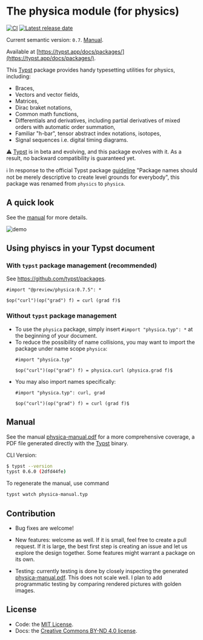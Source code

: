 # The physica module (for physics)

[![CI](https://github.com/Leedehai/typst-physics/actions/workflows/ci.yml/badge.svg)](https://github.com/Leedehai/typst-physics/actions/workflows/ci.yml)
[![Latest release date](https://img.shields.io/github/release-date/Leedehai/typst-physics)][latest-release]

Current semantic version: `0.7`. [Manual](physica-manual.pdf).

Available at [https://typst.app/docs/packages/](https://typst.app/docs/packages/).

This [Typst](https://typst.app) package provides handy typesetting utilities for
physics, including:
* Braces,
* Vectors and vector fields,
* Matrices,
* Dirac braket notations,
* Common math functions,
* Differentials and derivatives, including partial derivatives of mixed orders with automatic order summation,
* Familiar "h-bar", tensor abstract index notations, isotopes,
* Signal sequences i.e. digital timing diagrams.

:warning: [Typst](https://typst.app) is in beta and evolving, and this package
evolves with it. As a result, no backward compatibility is guaranteed yet.

:information_source: In response to the official Typst package [guideline](https://github.com/typst/packages/tree/main#submission-guidelines)
"Package names should not be merely descriptive to create level grounds for
everybody", this package was renamed from `physics` to `physica`.

## A quick look

See the [manual](physica-manual.pdf) for more details.

![demo](https://user-images.githubusercontent.com/18319900/236073825-e91b4601-7e92-490b-a7e4-e9e405a2147b.png)

## Using phyiscs in your Typst document

### With `typst` package management (recommended)

See https://github.com/typst/packages.

```
#import "@preview/physica:0.7.5": *

$op("curl")(op("grad") f) = curl (grad f)$
```

### Without `typst` package management

* To use the `physica` package, simply insert `#import "physica.typ": *` at the
beginning of your document.
* To reduce the possibility of name collisions, you may want to import the
package under name scope `physica`:
  ```
  #import "physica.typ"

  $op("curl")(op("grad") f) = physica.curl (physica.grad f)$
  ```
* You may also import names specifically:
  ```
  #import "physica.typ": curl, grad

  $op("curl")(op("grad") f) = curl (grad f)$
  ```

## Manual

See the manual [physica-manual.pdf](physica-manual.pdf) for a more comprehensive coverage, a PDF file
generated directly with the [Typst](https://typst.app) binary.

CLI Version:

```sh
$ typst --version
typst 0.6.0 (2dfd44fe)
```

To regenerate the manual, use command

```sh
typst watch physica-manual.typ
```

## Contribution

* Bug fixes are welcome!

* New features: welcome as well. If it is small, feel free to create a pull
request. If it is large, the best first step is creating an issue and let us
explore the design together. Some features might warrant a package on its own.

* Testing: currently testing is done by closely inspecting the generated
[physica-manual.pdf](physica-manual.pdf). This does not scale well. I plan to add programmatic
testing by comparing rendered pictures with golden images.

## License

* Code: the [MIT License](LICENSE.txt).
* Docs: the [Creative Commons BY-ND 4.0 license](https://creativecommons.org/licenses/by-nd/4.0/).

[latest-release]: https://github.com/Leedehai/typst-physics/releases/latest "The latest release"
[latest-manual]: https://github.com/Leedehai/typst-physics/releases/latest/download/physica-manual.pdf "Download the latest manual"
